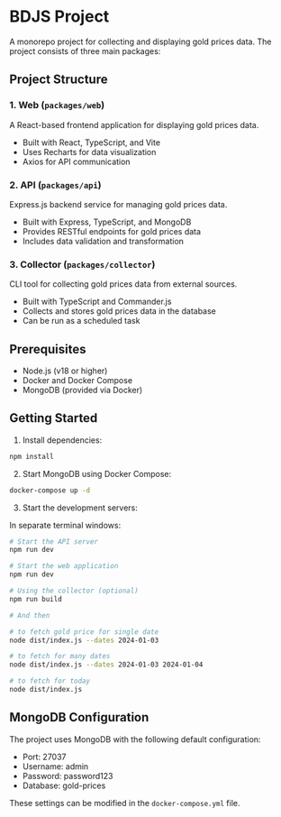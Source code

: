 # BDJS Project

A monorepo project for collecting and displaying gold prices data. The project consists of three main packages:

## Project Structure

### 1. Web (`packages/web`)
A React-based frontend application for displaying gold prices data.
- Built with React, TypeScript, and Vite
- Uses Recharts for data visualization
- Axios for API communication

### 2. API (`packages/api`)
Express.js backend service for managing gold prices data.
- Built with Express, TypeScript, and MongoDB
- Provides RESTful endpoints for gold prices data
- Includes data validation and transformation

### 3. Collector (`packages/collector`)
CLI tool for collecting gold prices data from external sources.
- Built with TypeScript and Commander.js
- Collects and stores gold prices data in the database
- Can be run as a scheduled task

## Prerequisites

- Node.js (v18 or higher)
- Docker and Docker Compose
- MongoDB (provided via Docker)

## Getting Started


1. Install dependencies:
```bash
npm install
```

2. Start MongoDB using Docker Compose:
```bash
docker-compose up -d
```

3. Start the development servers:

In separate terminal windows:

```bash
# Start the API server
npm run dev

# Start the web application
npm run dev

# Using the collector (optional)
npm run build

# And then

# to fetch gold price for single date
node dist/index.js --dates 2024-01-03

# to fetch for many dates
node dist/index.js --dates 2024-01-03 2024-01-04

# to fetch for today
node dist/index.js

```


## MongoDB Configuration

The project uses MongoDB with the following default configuration:
- Port: 27037
- Username: admin
- Password: password123
- Database: gold-prices

These settings can be modified in the `docker-compose.yml` file. 